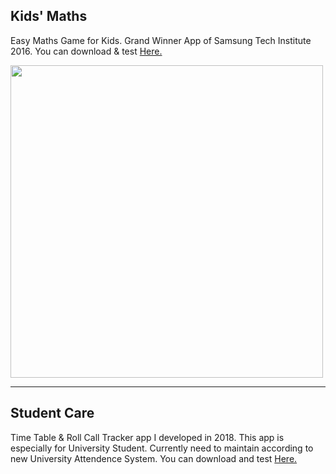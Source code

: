 <h2>Kids' Maths</h2>
<p>Easy Maths Game for Kids. Grand Winner App of Samsung Tech Institute 2016. You can download & test <a href="https://yadi.sk/d/I1Mt3Cg2ohdS7w">Here.</a></p>

<img src="https://github.com/aunthtoo/Android-App-Collection-By-Me/blob/master/ss/KidsMaths.gif" width="500"/>

<hr>
<h2>Student Care</h2>
<p>Time Table & Roll Call Tracker app I developed in 2018. This app is especially for University Student. Currently need to maintain according to new University Attendence System. You can download and test <a href="">Here.</a></p>
